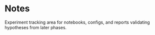 # Notes

Experiment tracking area for notebooks, configs, and reports validating hypotheses from later phases.
